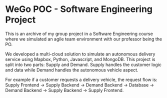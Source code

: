 # WeGo POC - Software Engineering Project

This is an archive of my group project in a Software Engineering course where we simulated an agile team environment with our professor being the PO.

We developed a multi-cloud solution to simulate an autonomous delivery service using Mapbox, Python, Javascript, and MongoDB. This project is split into two parts: Supply and Demand. Supply handles the customer logic and data while Demand handles the autonomous vehicle aspect.

For example if a customer requests a delivery vehicle, the request flow is: Supply Frontend -> Supply Backend -> Demand Backend -> Database -> Demand Backend -> Supply Backend -> Supply Frontend.